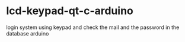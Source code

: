 # lcd-keypad-qt-c-arduino
login system using keypad and check the mail and the password in the database   arduino 
